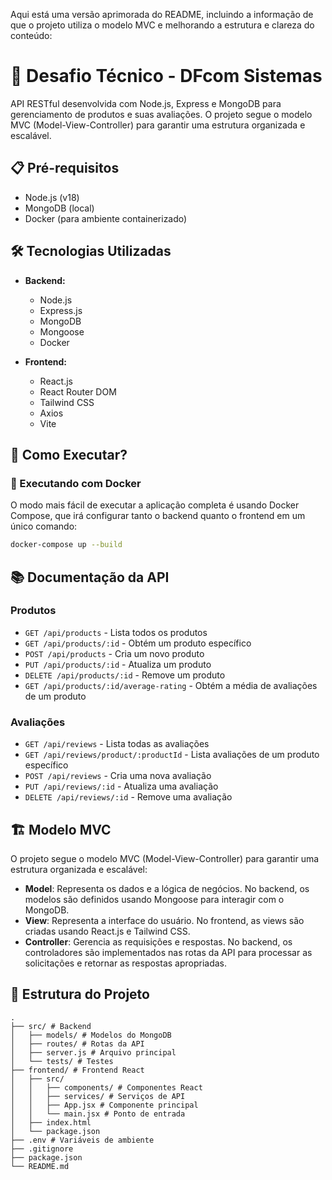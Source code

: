 Aqui está uma versão aprimorada do README, incluindo a informação de que o projeto utiliza o modelo MVC e melhorando a estrutura e clareza do conteúdo:

# 🚀 Desafio Técnico - DFcom Sistemas

API RESTful desenvolvida com Node.js, Express e MongoDB para gerenciamento de produtos e suas avaliações. O projeto segue o modelo MVC (Model-View-Controller) para garantir uma estrutura organizada e escalável.

## 📋 Pré-requisitos

- Node.js (v18)
- MongoDB (local)
- Docker (para ambiente containerizado)

## 🛠️ Tecnologias Utilizadas

- **Backend:**

  - Node.js
  - Express.js
  - MongoDB
  - Mongoose
  - Docker

- **Frontend:**
  - React.js
  - React Router DOM
  - Tailwind CSS
  - Axios
  - Vite

## 🚀 Como Executar?

### 🐳 Executando com Docker

O modo mais fácil de executar a aplicação completa é usando Docker Compose, que irá configurar tanto o backend quanto o frontend em um único comando:

```bash
docker-compose up --build
```

## 📚 Documentação da API

### Produtos

- `GET /api/products` - Lista todos os produtos
- `GET /api/products/:id` - Obtém um produto específico
- `POST /api/products` - Cria um novo produto
- `PUT /api/products/:id` - Atualiza um produto
- `DELETE /api/products/:id` - Remove um produto
- `GET /api/products/:id/average-rating` - Obtém a média de avaliações de um produto

### Avaliações

- `GET /api/reviews` - Lista todas as avaliações
- `GET /api/reviews/product/:productId` - Lista avaliações de um produto específico
- `POST /api/reviews` - Cria uma nova avaliação
- `PUT /api/reviews/:id` - Atualiza uma avaliação
- `DELETE /api/reviews/:id` - Remove uma avaliação

## 🏗️ Modelo MVC

O projeto segue o modelo MVC (Model-View-Controller) para garantir uma estrutura organizada e escalável:

- **Model**: Representa os dados e a lógica de negócios. No backend, os modelos são definidos usando Mongoose para interagir com o MongoDB.
- **View**: Representa a interface do usuário. No frontend, as views são criadas usando React.js e Tailwind CSS.
- **Controller**: Gerencia as requisições e respostas. No backend, os controladores são implementados nas rotas da API para processar as solicitações e retornar as respostas apropriadas.

## 📝 Estrutura do Projeto

```
.
├── src/ # Backend
│   ├── models/ # Modelos do MongoDB
│   ├── routes/ # Rotas da API
│   ├── server.js # Arquivo principal
│   └── tests/ # Testes
├── frontend/ # Frontend React
│   ├── src/
│   │   ├── components/ # Componentes React
│   │   ├── services/ # Serviços de API
│   │   ├── App.jsx # Componente principal
│   │   └── main.jsx # Ponto de entrada
│   ├── index.html
│   └── package.json
├── .env # Variáveis de ambiente
├── .gitignore
├── package.json
└── README.md
```
